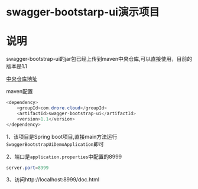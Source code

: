 # swagger-bootstarp-ui演示项目

# 说明

swagger-bootstrap-ui的jar包已经上传到maven中央仓库,可以直接使用，目前的版本是1.1

[中央仓库地址](http://search.maven.org/#search%7Cga%7C1%7Cswagger-bootstrap-ui)

maven配置

```java
<dependency>
    <groupId>com.drore.cloud</groupId>
    <artifactId>swagger-bootstrap-ui</artifactId>
    <version>1.1</version>
</dependency>

```

1、该项目是Spring boot项目,直接main方法运行`SwaggerBootstrapUiDemoApplication`即可

2、端口是`application.properties`中配置的8999
```java
server.port=8999
```

3、访问http://localhost:8999/doc.html